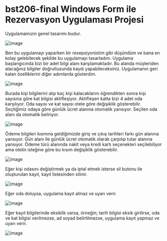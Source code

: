 # bst206-final Windows Form ile Rezervasyon Uygulaması Projesi
Uygulamamızın genel tasarımı budur.

![image](https://github.com/umutcanozer/Rezervasyon-Uygulamasi/assets/102672243/7a47510c-9287-4d06-8c0e-523a29c30233)


Ben bu uygulamayı yaparken bir resepsiyonistim gibi düşündüm ve bana en kolay gelebilecek şekilde bu uygulamayı tasarladım. Uygulama başlangıcında bizi bir adet bilgi alanı karşılamaktadır. Bu alanda müşteriden alacağınız bilgiler doğrultusunda kaydı yapabileceksiniz. Uygulamanın geri kalan özelliklerini diğer adımlarda gösterdim.

![image](https://github.com/umutcanozer/Rezervasyon-Uygulamasi/assets/102672243/ba5ecaeb-6e23-49b4-b393-03c91651c3f5)

Burada kişi bilgilerini alıp kaç kişi kalacaklarını öğrendikten sonra kişi sayısına göre kat bilgisi aktifleşiyor. Aktifleşen katta bizi 4 adet oda karşılıyor. Oda sayısı ve kat sayısı otele göre değişiklik gösterebilir. Seçtiğimiz odaya göre günlük ücret alanına otomatik yansıyor. Seçilen oda alanı da otomatik beliriyor. 

![image](https://github.com/umutcanozer/Rezervasyon-Uygulamasi/assets/102672243/20545d97-130d-45f4-a6c1-6cd966a45443)




Ödeme bilgileri kısmına geldiğimizde giriş ve çıkış tarihleri farkı gün alanına yansıyor. Gün alanı ile günlük ücret otomatik olarak çarpılıp tutar alanına yansıyor. Ödeme türü alanında nakit veya kredi kartı seçenekleri seçilebiliyor ama otelin isteğine göre bu kısım değişiklik gösterebilir.

![image](https://github.com/umutcanozer/Rezervasyon-Uygulamasi/assets/102672243/5196b398-f4e8-493b-aba4-660df0bc8c49)




Eğer kişi odasını değiştirmek ya da iptal etmek isterse sil butonu ile oluşturulan kayıt, kayıt listesinden silinir.

![image](https://github.com/umutcanozer/Rezervasyon-Uygulamasi/assets/102672243/beba077d-a8a0-4c73-94b5-02b6bf485595)




Eğer oda doluysa, uygulama kayıt almaz ve uyarı verir.

![image](https://github.com/umutcanozer/Rezervasyon-Uygulamasi/assets/102672243/c9758cbc-4760-474e-84b6-4159c98c00fa)




Eğer kayıt bilgilerinde eksiklik varsa, örneğin; tarih bilgisi eksik girilirse, oda ve kat bilgisi verilmezse, ad soyad belirtilmezse, uygulama kayıt yapmaz ve uyarı verir.

 ![image](https://github.com/umutcanozer/Rezervasyon-Uygulamasi/assets/102672243/83638c80-b7f8-49b5-8eb8-a201cd500f78)


